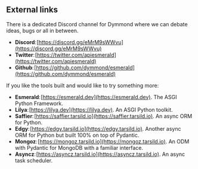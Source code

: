 ## External links

There is a dedicated Discord channel for Dymmond where we can debate ideas, bugs or all in between.

* **Discord**: [https://discord.gg/eMrM9sWWvu](https://discord.gg/eMrM9sWWvu)
* **Twitter**: [https://twitter.com/apiesmerald](https://twitter.com/apiesmerald)
* **Github**: [https://github.com/dymmond/esmerald](https://github.com/dymmond/esmerald)

If you like the tools built and would like to try something more:

* **Esmerald**: [https://esmerald.dev](https://esmerald.dev). The ASGI Python Framework.
* **Lilya**: [https://lilya.dev](https://lilya.dev). An ASGI Python toolkit.
* **Saffier**: [https://saffier.tarsild.io](https://saffier.tarsild.io). An async ORM for Python.
* **Edgy**: [https://edgy.tarsild.io](https://edgy.tarsild.io). Another async ORM for Python but built 100% on top of Pydantic.
* **Mongoz**: [https://mongoz.tarsild.io](https://mongoz.tarsild.io). An ODM with Pydantic for MongoDB with a familiar interface.
* **Asyncz**: [https://asyncz.tarsild.io](https://asyncz.tarsild.io). An async task scheduler.
